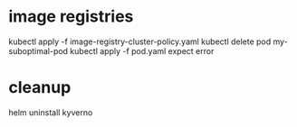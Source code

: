 # image registries
kubectl apply -f image-registry-cluster-policy.yaml
kubectl delete pod my-suboptimal-pod 
kubectl apply -f pod.yaml
expect error

# cleanup
helm uninstall kyverno

